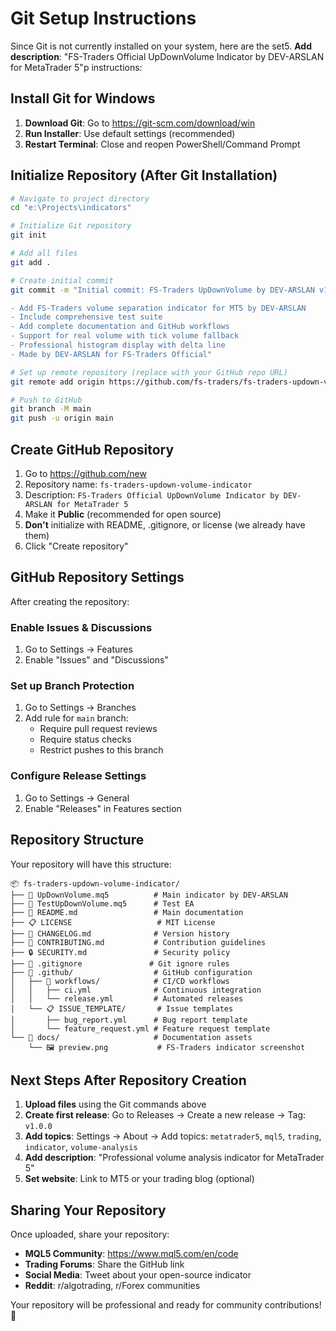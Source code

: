 # Git Setup Instructions

Since Git is not currently installed on your system, here are the set5. **Add description**: "FS-Traders Official UpDownVolume Indicator by DEV-ARSLAN for MetaTrader 5"p instructions:

## Install Git for Windows

1. **Download Git**: Go to https://git-scm.com/download/win
2. **Run Installer**: Use default settings (recommended)
3. **Restart Terminal**: Close and reopen PowerShell/Command Prompt

## Initialize Repository (After Git Installation)

```bash
# Navigate to project directory
cd "e:\Projects\indicators"

# Initialize Git repository
git init

# Add all files
git add .

# Create initial commit
git commit -m "Initial commit: FS-Traders UpDownVolume by DEV-ARSLAN v1.0.0

- Add FS-Traders volume separation indicator for MT5 by DEV-ARSLAN
- Include comprehensive test suite
- Add complete documentation and GitHub workflows  
- Support for real volume with tick volume fallback
- Professional histogram display with delta line
- Made by DEV-ARSLAN for FS-Traders Official"

# Set up remote repository (replace with your GitHub repo URL)
git remote add origin https://github.com/fs-traders/fs-traders-updown-volume-indicator.git

# Push to GitHub
git branch -M main
git push -u origin main
```

## Create GitHub Repository

1. Go to https://github.com/new
2. Repository name: `fs-traders-updown-volume-indicator`
3. Description: `FS-Traders Official UpDownVolume Indicator by DEV-ARSLAN for MetaTrader 5`
4. Make it **Public** (recommended for open source)
5. **Don't** initialize with README, .gitignore, or license (we already have them)
6. Click "Create repository"

## GitHub Repository Settings

After creating the repository:

### Enable Issues & Discussions
1. Go to Settings → Features
2. Enable "Issues" and "Discussions"

### Set up Branch Protection
1. Go to Settings → Branches
2. Add rule for `main` branch:
   - Require pull request reviews
   - Require status checks
   - Restrict pushes to this branch

### Configure Release Settings
1. Go to Settings → General
2. Enable "Releases" in Features section

## Repository Structure

Your repository will have this structure:
```
📦 fs-traders-updown-volume-indicator/
├── 📄 UpDownVolume.mq5          # Main indicator by DEV-ARSLAN
├── 🧪 TestUpDownVolume.mq5      # Test EA
├── 📖 README.md                 # Main documentation  
├── 📋 LICENSE                   # MIT License
├── 📝 CHANGELOG.md              # Version history
├── 🤝 CONTRIBUTING.md           # Contribution guidelines
├── 🔒 SECURITY.md               # Security policy
├── 🚫 .gitignore               # Git ignore rules
├── 📂 .github/                  # GitHub configuration
│   ├── 🔧 workflows/            # CI/CD workflows
│   │   ├── ci.yml              # Continuous integration
│   │   └── release.yml         # Automated releases
│   └── 📋 ISSUE_TEMPLATE/       # Issue templates
│       ├── bug_report.yml      # Bug report template
│       └── feature_request.yml # Feature request template
└── 📂 docs/                     # Documentation assets
    └── 🖼️ preview.png           # FS-Traders indicator screenshot
```

## Next Steps After Repository Creation

1. **Upload files** using the Git commands above
2. **Create first release**: Go to Releases → Create a new release → Tag: `v1.0.0`
3. **Add topics**: Settings → About → Add topics: `metatrader5`, `mql5`, `trading`, `indicator`, `volume-analysis`
4. **Add description**: "Professional volume analysis indicator for MetaTrader 5"
5. **Set website**: Link to MT5 or your trading blog (optional)

## Sharing Your Repository

Once uploaded, share your repository:
- **MQL5 Community**: https://www.mql5.com/en/code
- **Trading Forums**: Share the GitHub link
- **Social Media**: Tweet about your open-source indicator
- **Reddit**: r/algotrading, r/Forex communities

Your repository will be professional and ready for community contributions! 🚀